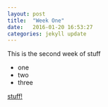 ```yaml
---
layout: post
title:  "Week One"
date:   2016-01-20 16:53:27
categories: jekyll update
---
```


This is the second week of stuff

- one
- two
- three

[stuff!](stuff.com)